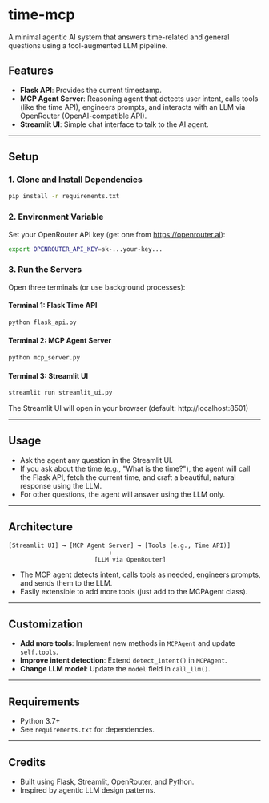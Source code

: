 # time-mcp

A minimal agentic AI system that answers time-related and general questions using a tool-augmented LLM pipeline.

## Features
- **Flask API**: Provides the current timestamp.
- **MCP Agent Server**: Reasoning agent that detects user intent, calls tools (like the time API), engineers prompts, and interacts with an LLM via OpenRouter (OpenAI-compatible API).
- **Streamlit UI**: Simple chat interface to talk to the AI agent.

---

## Setup

### 1. Clone and Install Dependencies
```bash
pip install -r requirements.txt
```

### 2. Environment Variable
Set your OpenRouter API key (get one from https://openrouter.ai):
```bash
export OPENROUTER_API_KEY=sk-...your-key...
```

### 3. Run the Servers
Open three terminals (or use background processes):

#### Terminal 1: Flask Time API
```bash
python flask_api.py
```

#### Terminal 2: MCP Agent Server
```bash
python mcp_server.py
```

#### Terminal 3: Streamlit UI
```bash
streamlit run streamlit_ui.py
```

The Streamlit UI will open in your browser (default: http://localhost:8501)

---

## Usage
- Ask the agent any question in the Streamlit UI.
- If you ask about the time (e.g., "What is the time?"), the agent will call the Flask API, fetch the current time, and craft a beautiful, natural response using the LLM.
- For other questions, the agent will answer using the LLM only.

---

## Architecture
```
[Streamlit UI] → [MCP Agent Server] → [Tools (e.g., Time API)]
                            ↓
                        [LLM via OpenRouter]
```
- The MCP agent detects intent, calls tools as needed, engineers prompts, and sends them to the LLM.
- Easily extensible to add more tools (just add to the MCPAgent class).

---

## Customization
- **Add more tools**: Implement new methods in `MCPAgent` and update `self.tools`.
- **Improve intent detection**: Extend `detect_intent()` in `MCPAgent`.
- **Change LLM model**: Update the `model` field in `call_llm()`.

---

## Requirements
- Python 3.7+
- See `requirements.txt` for dependencies.

---

## Credits
- Built using Flask, Streamlit, OpenRouter, and Python.
- Inspired by agentic LLM design patterns.
